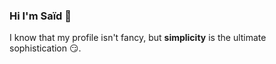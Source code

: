 ### Hi I'm Saïd 👋
I know that my profile isn't fancy, but **simplicity** is the ultimate sophistication 😏.
